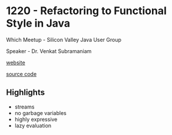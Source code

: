 # 1220 - Refactoring to Functional Style in Java

Which Meetup - Silicon Valley Java User Group

Speaker - Dr. Venkat Subramaniam

[website](http://agiledeveloper.com)

[source code](http://agiledeveloper.com/presentations/refactoring_to_functional_style_using_java8.zip)

## Highlights

* streams
* no garbage variables
* highly expressive
* lazy evaluation
